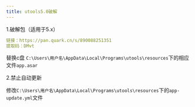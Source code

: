 ```yaml
---
title: utools5.0破解
---
```

1.破解包（适用于5.x）

```yaml
链接：https://pan.quark.cn/s/890088251351
提取码：DMvt
```

替换c盘 `C:\Users\用户名\AppData\Local\Programs\utools\resources`下的相应文件`app.asar`

2.禁止自动更新

修改`C:\Users\用户名\AppData\Local\Programs\utools\resources`下的`app-update.yml`文件